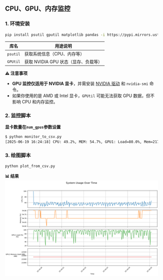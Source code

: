 ## CPU、GPU、内存监控

### 1. 环境安装
```bash
pip install psutil gputil matplotlib pandas -i https://pypi.mirrors.ustc.edu.cn/simple/
```
| 库名        | 用途说明 |
|-------------|----------|
| `psutil`    | 获取系统信息（CPU、内存等） |
| `GPUtil`    | 获取 NVIDIA GPU 状态（显存、负载等） |

**⚠️ 注意事项**

- **GPU 监控仅适用于 NVIDIA 显卡**，并需安装 [NVIDIA 驱动](https://www.nvidia.com/Download/index.aspx) 和 `nvidia-smi` 命令。
- 如果你使用的是 AMD 或 Intel 显卡，`GPUtil` 可能无法获取 GPU 数据，但不影响 CPU 和内存监控。

### 2. 监控脚本
**显卡数量在`num_gpus`参数设置**
```bash
$ python monitor_to_csv.py
[2025-06-19 16:24:18] CPU: 49.2%, MEM: 54.7%, GPU1: Load=80.0%, Mem=21799.0 MB, GPU2: Load=67.0%, Mem=20253.0 MB, GPU3: Load=79.0%, Mem=20147.0 MB, GPU4: Load=82.0%, Mem=19795.0 MB, GPU5: Load=0.0%, Mem=18.0 MB, GPU6: Load=0.0%, Mem=18.0 MB, GPU7: Load=0.0%, Mem=18.0 MB, GPU8: Load=0.0%, Mem=18.0 MB
```
### 3. 绘图脚本
```bash
python plot_from_csv.py
```
**📊 结果**
![plot](./assets/system_usage_plot.png)

